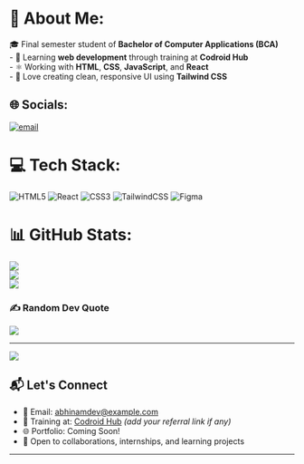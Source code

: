 # 💫 About Me:
🎓 Final semester student of **Bachelor of Computer Applications (BCA)**<br>- 🌱 Learning **web development** through training at **Codroid Hub**<br>- ⚛️ Working with **HTML**, **CSS**, **JavaScript**, and **React**<br>- 🎨 Love creating clean, responsive UI using **Tailwind CSS**<br>


## 🌐 Socials:
[![email](https://img.shields.io/badge/Email-D14836?logo=gmail&logoColor=white)](mailto:namdevabhi025@gmail.com) 

# 💻 Tech Stack:
![HTML5](https://img.shields.io/badge/html5-%23E34F26.svg?style=for-the-badge&logo=html5&logoColor=white) ![React](https://img.shields.io/badge/react-%2320232a.svg?style=for-the-badge&logo=react&logoColor=%2361DAFB) ![CSS3](https://img.shields.io/badge/css3-%231572B6.svg?style=for-the-badge&logo=css3&logoColor=white) ![TailwindCSS](https://img.shields.io/badge/tailwindcss-%2338B2AC.svg?style=for-the-badge&logo=tailwind-css&logoColor=white) ![Figma](https://img.shields.io/badge/figma-%23F24E1E.svg?style=for-the-badge&logo=figma&logoColor=white)
# 📊 GitHub Stats:
![](https://github-readme-stats.vercel.app/api?username=AbhiNamdev025&theme=react&hide_border=true&include_all_commits=false&count_private=false)<br/>
![](https://nirzak-streak-stats.vercel.app/?user=AbhiNamdev025&theme=react&hide_border=true)<br/>
![](https://github-readme-stats.vercel.app/api/top-langs/?username=AbhiNamdev025&theme=react&hide_border=true&include_all_commits=false&count_private=false&layout=compact)

### ✍️ Random Dev Quote
![](https://quotes-github-readme.vercel.app/api?type=vetical&theme=radical)

---
[![](https://visitcount.itsvg.in/api?id=AbhiNamdev025&icon=0&color=0)](https://visitcount.itsvg.in)



## 📬 Let's Connect

- 📧 Email: [abhinamdev@example.com](mailto:abhinamdev@example.com)
- 🏢 Training at: [Codroid Hub](https://codroidhub.in) _(add your referral link if any)_
- 🌐 Portfolio: Coming Soon!
- 💬 Open to collaborations, internships, and learning projects

---

<!-- Proudly created with GPRM ( https://gprm.itsvg.in ) -->
